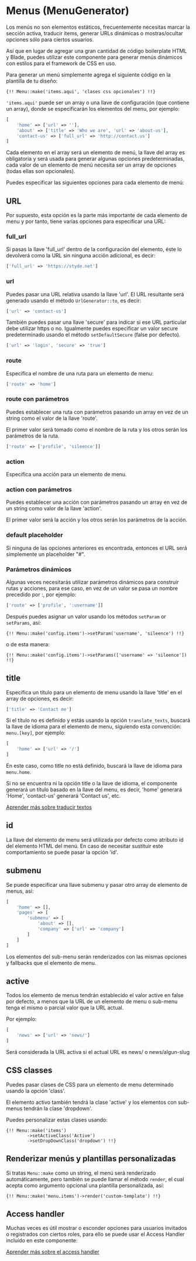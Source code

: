 # Menus (MenuGenerator)

Los menús no son elementos estáticos, frecuentemente necesitas marcar la sección activa, traducir items, generar URLs dinámicas o mostras/ocultar opciones sólo para ciertos usuarios.

Así que en lugar de agregar una gran cantidad de código boilerplate HTML y Blade, puedes utilizar este componente para generar menús dinámicos con estilos para el framework de CSS en uso.

Para generar un menú simplemente agrega el siguiente código en la plantilla de tu diseño:

```blade
{!! Menu::make('items.aqui', 'clases css opcionales') !!}
```

`'items.aqui'` puede ser un array o una llave de configuración (que contiene un array), donde se especificarán los elementos del menu, por ejemplo:

```php
[
	'home' => ['url' => ''],
	'about' => ['title' => 'Who we are', 'url' => 'about-us'],
	'contact-us' => ['full_url' => 'http://contact.us']
]
```

Cada elemento en el array será un elemento de menú, la llave del array es obligatoria y será usada para generar algunas opciones predeterminadas, cada valor de un elemento de menú necesita ser un array de opciones (todas ellas son opcionales).

Puedes especificar las siguientes opciones para cada elemento de menú:

## URL

Por supuesto, esta opción es la parte más importante de cada elemento de menu y por tanto, tiene varias opciones para especificar una URL:

### full_url

Si pasas la llave 'full_url' dentro de la configuración del elemento, éste lo devolverá como la URL sin ninguna acción adicional, es decir:

```php
['full_url' => 'https://styde.net']
```

### url

Puedes pasar una URL relativa usando la llave 'url'. El URL resultante será generado usando el método `UrlGenerator::to`, es decir:

```php
['url' => 'contact-us']
```

También puedes pasar una llave 'secure' para indicar si ese URL particular debe utilizar https o no. Igualmente puedes especificar un valor secure predeterminado usando el método `setDefaultSecure` (false por defecto).

```php
['url' => 'login', 'secure' => 'true']
```

### route

Especifica el nombre de una ruta para un elemento de menu: 

```php
['route' => 'home']
```

### route con parámetros

Puedes establecer una ruta con parámetros pasando un array en vez de un string como el valor de la llave 'route'.

El primer valor será tomado como el nombre de la ruta y los otros serán los parámetros de la ruta.

```php
['route' => ['profile', 'sileence']]
```

### action

Especifica una acción para un elemento de menu. 

### action con parámetros

Puedes establecer una acción con parámetros pasando un array en vez de un string como valor de la llave 'action'.

El primer valor será la acción y los otros serán los parámetros de la acción.

### default placeholder

Si ninguna de las opciones anteriores es encontrada, entonces el URL será simplemente un placeholder "#".

### Parámetros dinámicos

Algunas veces necesitarás utilizar parámetros dinámicos para construir rutas y acciones, para ese caso, en vez de un valor se pasa un nombre precedido por :, por ejemplo:

```php
['route' => ['profile', ':username']]
```

Después puedes asignar un valor usando los métodos `setParam` or `setParams`, así: 

```blade
{!! Menu::make('config.items')->setParam('username', 'sileence') !!}
```

o de esta manera:

```blade
{!! Menu::make('config.items')->setParams(['username' => 'sileence']) !!}
```

## title

Especifica un título para un elemento de menu usando la llave 'title' en el array de opciones, es decir:

```php
['title' => 'Contact me']
```

Si el título no es definido y estás usando la opción `translate_texts`, buscará la llave de idioma para el elemento de menu, siguiendo esta convención: `menu.[key]`, por ejemplo: 

```php
[
    'home' => ['url' => '/']
]
```

En este caso, como title no está definido, buscará la llave de idioma para `menu.home`. 

Si no se encuentra ni la opción title o la llave de idioma, el componente generará un título basado en la llave del menu, es decir, 'home' generará 'Home', 'contact-us' generará 'Contact us', etc.

[Aprender más sobre traducir textos](internationalization.md)

## id

La llave del elemento de menu será utilizada por defecto como atributo id del elemento HTML del menú. En caso de necesitar sustituir este comportamiento se puede pasar la opción 'id'.

## submenu

Se puede especificar una llave submenu y pasar otro array de elemento de menus, así:

```php
[
    'home' => [],
    'pages' => [
        'submenu' => [
            'about' => [],
            'company' => ['url' => 'company']
        ]
    ]
]
```

Los elementos del sub-menu serán renderizados con las mismas opciones y fallbacks que el elemento de menu.

## active 

Todos los elemento de menus tendrán establecido el valor active en false por defecto, a menos que la URL de un elemento de menu o sub-menu tenga el mismo o parcial valor que la URL actual. 

Por ejemplo: 

```php
[
    'news' => ['url' => 'news/']
]
```

Será considerada la URL activa si el actual URL es news/ o news/algun-slug

## CSS classes

Puedes pasar clases de CSS para un elemento de menu determinado usando la opción 'class'.

El elemento activo también tendrá la clase 'active' y los elementos con sub-menus tendrán la clase 'dropdown'.

Puedes personalizar estas clases usando: 

```blade
{!! Menu::make('items')
        ->setActiveClass('Active')
        ->setDropDownClass('dropdown') !!}
```

## Renderizar menús y plantillas personalizadas

Si tratas `Menu::make` como un string, el menú será renderizado automáticamente, pero también se puede llamar el método `render`, el cual acepta como argumento opcional una plantilla personalizada, así:

```blade
{!! Menu::make('menu.items')->render('custom-template') !!}
```

## Access handler

Muchas veces es útil mostrar o esconder opciones para usuarios invitados o registrados con ciertos roles, para ello se puede usar el Access Handler incluído en este componente:

[Aprender más sobre el access handler](access-handler.md)